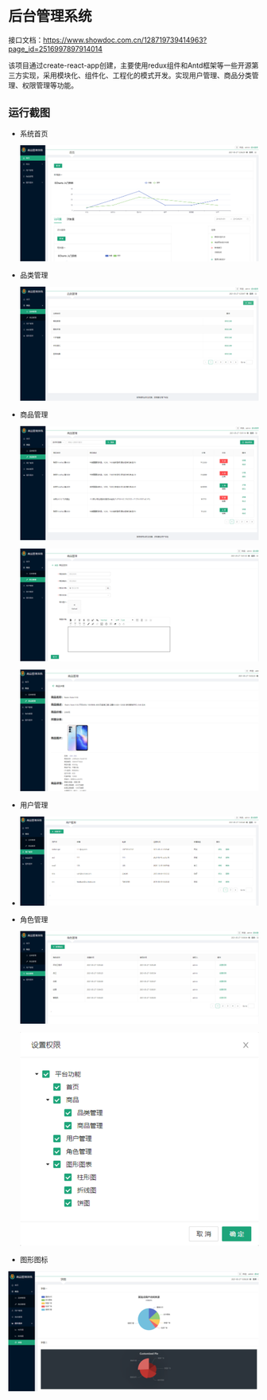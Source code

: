 # 后台管理系统

接口文档：https://www.showdoc.com.cn/128719739414963?page_id=2516997897914014

该项目通过create-react-app创建，主要使用redux组件和Antd框架等一些开源第三方实现，采用模块化、组件化、工程化的模式开发。实现用户管理、商品分类管理、权限管理等功能。

## 运行截图

- 系统首页

  ![image-20210527125700362](https://github.com/xiemin-1122/READMEImgs/blob/main/react_project/image-20210527125700362.png?raw=true)

- 品类管理

  ![image-20210527125951123](https://github.com/xiemin-1122/READMEImgs/blob/main/react_project/image-20210527125951123.png?raw=true)

- 商品管理

  ![image-20210527130126050](https://github.com/xiemin-1122/READMEImgs/blob/main/react_project/image-20210527130126050.png?raw=true)

  ![image-20210527130145652](https://github.com/xiemin-1122/READMEImgs/blob/main/react_project/image-20210527130145652.png?raw=true)

  ![image-20210527130235323](https://github.com/xiemin-1122/READMEImgs/blob/main/react_project/image-20210527130235323.png?raw=true)

- 用户管理

- ![image-20210527130255248](https://github.com/xiemin-1122/READMEImgs/blob/main/react_project/image-20210527130255248.png?raw=true)

- 角色管理

  ![image-20210527130616708](https://github.com/xiemin-1122/READMEImgs/blob/main/react_project/image-20210527130616708.png?raw=true)

  ![image-20210527130627586](https://github.com/xiemin-1122/READMEImgs/blob/main/react_project/image-20210527130627586.png?raw=true)

- 图形图标

![image-20210527130648064](https://github.com/xiemin-1122/READMEImgs/blob/main/react_project/image-20210527130648064.png?raw=true)
